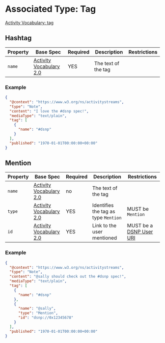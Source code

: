 # Associated Type: Tag

[Activity Vocabulary: tag](https://www.w3.org/TR/activitystreams-vocabulary/#dfn-tag)

## Hashtag

| Property | Base Spec | Required | Description | Restrictions |
| --- | --- | --- | --- | --- |
| `name` | [Activity Vocabulary 2.0](https://www.w3.org/TR/activitystreams-vocabulary/#dfn-name) | YES | The text of the tag |  |

### Example

```json
{
  "@context": "https://www.w3.org/ns/activitystreams",
  "type": "Note",
  "content": "I love the #dsnp spec!",
  "mediaType": "text/plain",
  "tag": [
    {
      "name": "#dsnp"
    }
  ],
  "published": "1970-01-01T00:00:00+00:00"
}
```

## Mention

| Property | Base Spec | Required | Description | Restrictions |
| --- | --- | --- | --- | --- |
| `name` | [Activity Vocabulary 2.0](https://www.w3.org/TR/activitystreams-vocabulary/#dfn-name) | no | The text of the tag |  |
| `type` | [Activity Vocabulary 2.0](https://www.w3.org/TR/activitystreams-vocabulary/#dfn-type) | YES | Identifies the tag as type `Mention` |  MUST be `Mention`  |
| `id` | [Activity Vocabulary 2.0](https://www.w3.org/TR/activitystreams-vocabulary/#dfn-id) | YES | Link to the user mentioned | MUST be a [DSNP User URI](/DSNP/Identifiers#dsnp-user-uri) |

### Example

```json
{
  "@context": "https://www.w3.org/ns/activitystreams",
  "type": "Note",
  "content": "@sally should check out the #dsnp spec!",
  "mediaType": "text/plain",
  "tag": [
    {
      "name": "#dsnp"
    },
    {
      "name": "@sally",
      "type": "Mention",
      "id": "dsnp://0x12345678"
    }
  ],
  "published": "1970-01-01T00:00:00+00:00"
}
```

